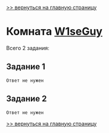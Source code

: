 [>> вернуться на главную страницу](https://github.com/BEPb/tryhackme/blob/master/README.md)

# Комната [W1seGuy](https://tryhackme.com/r/room/w1seguy) 

Всего 2 задания:
## Задание 1

```commandline
Ответ не нужен
```

## Задание 2

```commandline
Ответ не нужен
```

[>> вернуться на главную страницу](https://github.com/BEPb/tryhackme/blob/master/README.md)
